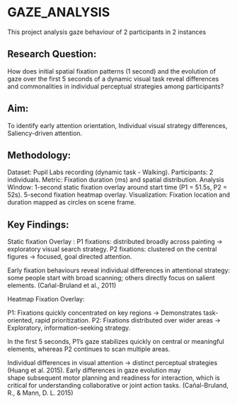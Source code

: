 # GAZE_ANALYSIS
This project analysis gaze behaviour of 2 participants in 2 instances

## Research Question:
How does initial spatial fixation patterns (1 second) and the evolution of gaze over the first 5 seconds of a dynamic visual task reveal differences and commonalities in individual perceptual strategies among participants?

## Aim: 
To identify early attention orientation, Individual visual strategy differences, Saliency-driven attention.

## Methodology:
Dataset: Pupil Labs recording (dynamic task - Walking).
Participants: 2 individuals.
Metric: Fixation duration (ms) and spatial distribution.
Analysis Window: 
1-second static fixation overlay around start time (P1 = 51.5s, P2 = 52s).
5-second fixation heatmap overlay.
Visualization: Fixation location and duration mapped as circles on scene frame. 

## Key Findings:

Static fixation Overlay :
P1 fixations: distributed broadly across painting → exploratory visual search strategy.
P2 fixations: clustered on the central figures → focused, goal directed attention.

Early fixation behaviours reveal individual differences in attentional strategy: some people start with broad scanning; others directly focus on salient elements. (Cañal-Bruland et al., 2011)


Heatmap Fixation Overlay:

P1: Fixations quickly concentrated on key regions → Demonstrates task-oriented, rapid prioritization.
P2: Fixations distributed over wider areas  → Exploratory, information-seeking strategy.

In the first 5 seconds, P1’s gaze stabilizes quickly on central or meaningful elements, whereas P2 continues to scan multiple areas.

Individual differences in visual attention → distinct perceptual strategies (Huang et al. 2015).
Early differences in gaze evolution may shape subsequent motor planning and readiness for interaction, which is critical for understanding collaborative or joint action tasks. (Cañal-Bruland, R., & Mann, D. L. 2015)







